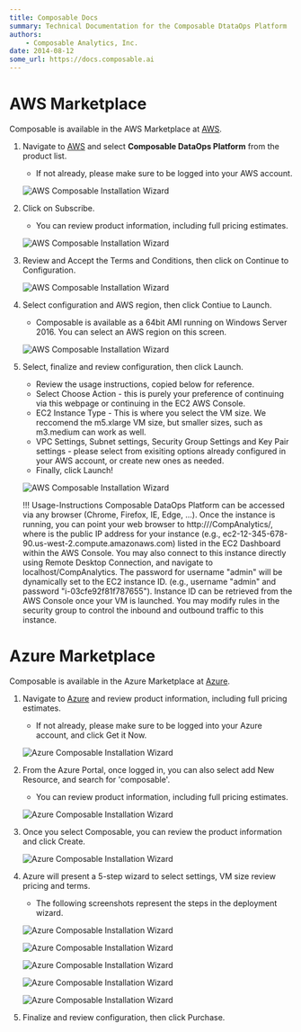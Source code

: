 ```yaml
---
title: Composable Docs
summary: Technical Documentation for the Composable DtataOps Platform
authors:
    - Composable Analytics, Inc.
date: 2014-08-12
some_url: https://docs.composable.ai
---
```


# AWS Marketplace

Composable is available in the AWS Marketplace at [AWS](https://aws.amazon.com/marketplace/seller-profile?id=911f5969-ae5e-4de9-acca-b8f606972771).

1. Navigate to [AWS](https://aws.amazon.com/marketplace/seller-profile?id=911f5969-ae5e-4de9-acca-b8f606972771) and select **Composable DataOps Platform** from the product list.
    - If not already, please make sure to be logged into your AWS account.
    
    ![AWS Composable Installation Wizard](img/01.04.AWS_Install_01.png)
    
2. Click on Subscribe. 
    - You can review product information, including full pricing estimates.

    ![AWS Composable Installation Wizard](img/01.04.AWS_Install_02.png)

3. Review and Accept the Terms and Conditions, then click on Continue to Configuration.

    ![AWS Composable Installation Wizard](img/01.04.AWS_Install_03.png)

4. Select configuration and AWS region, then click Contiue to Launch.
    - Composable is available as a 64bit AMI running on Windows Server 2016. You can select an AWS region on this screen.

    ![AWS Composable Installation Wizard](img/01.04.AWS_Install_04.png)

5. Select, finalize and review configuration, then click Launch.
    - Review the usage instructions, copied below for reference.    
    - Select Choose Action - this is purely your preference of continuing via this webpage or continuing in the EC2 AWS Console.
    - EC2 Instance Type - This is where you select the VM size. We reccomend the m5.xlarge VM size, but smaller sizes, such as m3.medium can work as well.
    - VPC Settings, Subnet settings, Security Group Settings and Key Pair settings - please select from exisiting options already configured in your AWS account, or create new ones as needed.
    - Finally, click Launch!

    ![AWS Composable Installation Wizard](img/01.04.AWS_Install_05.png)

    !!! Usage-Instructions
        Composable DataOps Platform can be accessed via any browser (Chrome, Firefox, IE, Edge, ...). Once the instance is running, you can point your web browser to http://<public hostname>/CompAnalytics/, where <public hostname> is the public IP address for your instance (e.g., ec2-12-345-678-90.us-west-2.compute.amazonaws.com) listed in the EC2 Dashboard within the AWS Console. You may also connect to this instance directly using Remote Desktop Connection, and navigate to localhost/CompAnalytics. The password for username "admin" will be dynamically set to the EC2 instance ID. (e.g., username "admin" and password "i-03cfe92f81f787655"). Instance ID can be retrieved from the AWS Console once your VM is launched. You may modify rules in the security group to control the inbound and outbound traffic to this instance.

# Azure Marketplace

Composable is available in the Azure Marketplace at [Azure](https://azure.microsoft.com/en-in/marketplace/partners/composable/composable).

1. Navigate to [Azure](https://azure.microsoft.com/en-in/marketplace/partners/composable/composable) and review product information, including full pricing estimates.
    - If not already, please make sure to be logged into your Azure account, and click Get it Now.
    
    ![Azure Composable Installation Wizard](img/01.04.Azure_Install_01.png)
    

2. From the Azure Portal, once logged in, you can also select add New Resource, and search for 'composable'. 
    - You can review product information, including full pricing estimates.

    ![Azure Composable Installation Wizard](img/01.04.Azure_Install_02.png)


3. Once you select Composable, you can review the product information and click Create.

    ![Azure Composable Installation Wizard](img/01.04.Azure_Install_03.png)


4. Azure will present a 5-step wizard to select settings, VM size review pricing and terms.
    - The following screenshots represent the steps in the deployment wizard.

    ![Azure Composable Installation Wizard](img/01.04.Azure_Install_04.png)

    ![Azure Composable Installation Wizard](img/01.04.Azure_Install_05.png)

    ![Azure Composable Installation Wizard](img/01.04.Azure_Install_06.png)

    ![Azure Composable Installation Wizard](img/01.04.Azure_Install_07.png)

    ![Azure Composable Installation Wizard](img/01.04.Azure_Install_08.png)

5. Finalize and review configuration, then click Purchase.